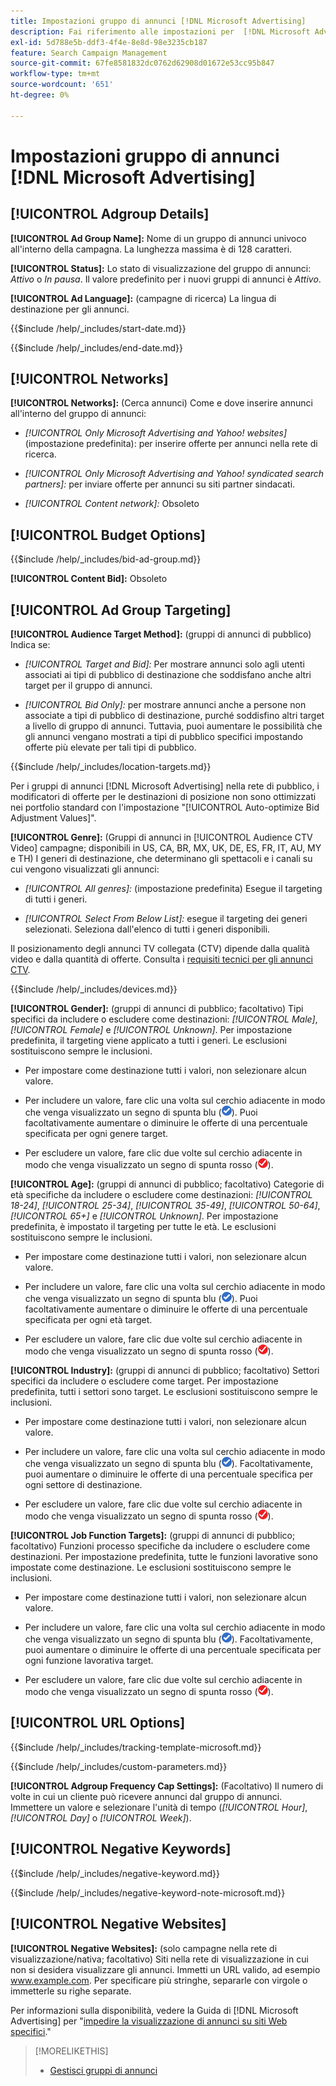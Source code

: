 ```yaml
---
title: Impostazioni gruppo di annunci [!DNL Microsoft Advertising]
description: Fai riferimento alle impostazioni per  [!DNL Microsoft Advertising]  gruppi di annunci.
exl-id: 5d788e5b-ddf3-4f4e-8e8d-98e3235cb187
feature: Search Campaign Management
source-git-commit: 67fe8581832dc0762d62908d01672e53cc95b847
workflow-type: tm+mt
source-wordcount: '651'
ht-degree: 0%

---
```


# Impostazioni gruppo di annunci [!DNL Microsoft Advertising]

## [!UICONTROL Adgroup Details]

**[!UICONTROL Ad Group Name]:** Nome di un gruppo di annunci univoco all&#39;interno della campagna. La lunghezza massima è di 128 caratteri.

**[!UICONTROL Status]:** Lo stato di visualizzazione del gruppo di annunci: *Attivo* o *In pausa*. Il valore predefinito per i nuovi gruppi di annunci è *Attivo*.

**[!UICONTROL Ad Language]:** (campagne di ricerca) La lingua di destinazione per gli annunci.

<!-- **[!UICONTROL Start Date]:** -->

{{$include /help/_includes/start-date.md}}

<!-- **[!UICONTROL End Date]:** -->

{{$include /help/_includes/end-date.md}}

## [!UICONTROL Networks]

**[!UICONTROL Networks]:** (Cerca annunci) Come e dove inserire annunci all&#39;interno del gruppo di annunci:

* *[!UICONTROL Only Microsoft Advertising and Yahoo! websites]* (impostazione predefinita): per inserire offerte per annunci nella rete di ricerca.

* *[!UICONTROL Only Microsoft Advertising and Yahoo! syndicated search partners]:* per inviare offerte per annunci su siti partner sindacati.

* *[!UICONTROL Content network]:* Obsoleto

## [!UICONTROL Budget Options]

<!-- **[!UICONTROL Bid]:** -->

{{$include /help/_includes/bid-ad-group.md}}

**[!UICONTROL Content Bid]:** Obsoleto

## [!UICONTROL Ad Group Targeting]

**[!UICONTROL Audience Target Method]:** (gruppi di annunci di pubblico) Indica se:

* *[!UICONTROL Target and Bid]:* Per mostrare annunci solo agli utenti associati ai tipi di pubblico di destinazione che soddisfano anche altri target per il gruppo di annunci.

* *[!UICONTROL Bid Only]:* per mostrare annunci anche a persone non associate a tipi di pubblico di destinazione, purché soddisfino altri target a livello di gruppo di annunci. Tuttavia, puoi aumentare le possibilità che gli annunci vengano mostrati a tipi di pubblico specifici impostando offerte più elevate per tali tipi di pubblico.

<!-- **[!UICONTROL Location Target]:** -->

{{$include /help/_includes/location-targets.md}}

Per i gruppi di annunci [!DNL Microsoft Advertising] nella rete di pubblico, i modificatori di offerte per le destinazioni di posizione non sono ottimizzati nei portfolio standard con l&#39;impostazione &quot;[!UICONTROL Auto-optimize Bid Adjustment Values]&quot;.

**[!UICONTROL Genre]:** (Gruppi di annunci in [!UICONTROL Audience CTV Video] campagne; disponibili in US, CA, BR, MX, UK, DE, ES, FR, IT, AU, MY e TH<!-- Should that go in the campaign sub-type description instead, or is this applicable for this feature only? -->) I generi di destinazione, che determinano gli spettacoli e i canali su cui vengono visualizzati gli annunci:

* *[!UICONTROL All genres]:* (impostazione predefinita) Esegue il targeting di tutti i generi.

* *[!UICONTROL Select From Below List]:* esegue il targeting dei generi selezionati. Seleziona dall&#39;elenco di tutti i generi disponibili.

Il posizionamento degli annunci TV collegata (CTV) dipende dalla qualità video e dalla quantità di offerte. Consulta i [requisiti tecnici per gli annunci CTV](https://help.ads.microsoft.com/#apex/ads/en/60102/0/#TechnicalRequirements).

<!-- **[!UICONTROL Devices]:** -->

{{$include /help/_includes/devices.md}}

**[!UICONTROL Gender]:** (gruppi di annunci di pubblico; facoltativo) Tipi specifici da includere o escludere come destinazioni: *[!UICONTROL Male]*, *[!UICONTROL Female]* e *[!UICONTROL Unknown]*. Per impostazione predefinita, il targeting viene applicato a tutti i generi. Le esclusioni sostituiscono sempre le inclusioni.

* Per impostare come destinazione tutti i valori, non selezionare alcun valore.

* Per includere un valore, fare clic una volta sul cerchio adiacente in modo che venga visualizzato un segno di spunta blu (![Includi](/help/search-social-commerce/assets/include.png "Includi")). Puoi facoltativamente aumentare o diminuire le offerte di una percentuale specificata per ogni genere target.

* Per escludere un valore, fare clic due volte sul cerchio adiacente in modo che venga visualizzato un segno di spunta rosso (![Escludi](/help/search-social-commerce/assets/exclude.png "Escludi")).

**[!UICONTROL Age]:** (gruppi di annunci di pubblico; facoltativo) Categorie di età specifiche da includere o escludere come destinazioni: *[!UICONTROL 18-24]*, *[!UICONTROL 25-34]*, *[!UICONTROL 35-49]*, *[!UICONTROL 50-64]*, *[!UICONTROL 65+]* e *[!UICONTROL Unknown]*. Per impostazione predefinita, è impostato il targeting per tutte le età. Le esclusioni sostituiscono sempre le inclusioni.

* Per impostare come destinazione tutti i valori, non selezionare alcun valore.

* Per includere un valore, fare clic una volta sul cerchio adiacente in modo che venga visualizzato un segno di spunta blu (![Includi](/help/search-social-commerce/assets/include.png "Includi")). Puoi facoltativamente aumentare o diminuire le offerte di una percentuale specificata per ogni età target.

* Per escludere un valore, fare clic due volte sul cerchio adiacente in modo che venga visualizzato un segno di spunta rosso (![Escludi](/help/search-social-commerce/assets/exclude.png "Escludi")).

**[!UICONTROL Industry]:** (gruppi di annunci di pubblico; facoltativo) Settori specifici da includere o escludere come target. Per impostazione predefinita, tutti i settori sono target. Le esclusioni sostituiscono sempre le inclusioni.

* Per impostare come destinazione tutti i valori, non selezionare alcun valore.

* Per includere un valore, fare clic una volta sul cerchio adiacente in modo che venga visualizzato un segno di spunta blu (![Includi](/help/search-social-commerce/assets/include.png "Includi")). Facoltativamente, puoi aumentare o diminuire le offerte di una percentuale specifica per ogni settore di destinazione.

* Per escludere un valore, fare clic due volte sul cerchio adiacente in modo che venga visualizzato un segno di spunta rosso (![Escludi](/help/search-social-commerce/assets/exclude.png "Escludi")).

**[!UICONTROL Job Function Targets]:** (gruppi di annunci di pubblico; facoltativo) Funzioni processo specifiche da includere o escludere come destinazioni. Per impostazione predefinita, tutte le funzioni lavorative sono impostate come destinazione. Le esclusioni sostituiscono sempre le inclusioni.

* Per impostare come destinazione tutti i valori, non selezionare alcun valore.

* Per includere un valore, fare clic una volta sul cerchio adiacente in modo che venga visualizzato un segno di spunta blu (![Includi](/help/search-social-commerce/assets/include.png "Includi")). Facoltativamente, puoi aumentare o diminuire le offerte di una percentuale specificata per ogni funzione lavorativa target.

* Per escludere un valore, fare clic due volte sul cerchio adiacente in modo che venga visualizzato un segno di spunta rosso (![Escludi](/help/search-social-commerce/assets/exclude.png "Escludi")).

## [!UICONTROL URL Options]

<!-- **[!UICONTROL Tracking Template]:** -->

{{$include /help/_includes/tracking-template-microsoft.md}}

<!-- **[!UICONTROL Custom Parameters]:** -->

{{$include /help/_includes/custom-parameters.md}}

**[!UICONTROL Adgroup Frequency Cap Settings]:** (Facoltativo) Il numero di volte in cui un cliente può ricevere annunci dal gruppo di annunci. Immettere un valore e selezionare l&#39;unità di tempo (*[!UICONTROL Hour]*, *[!UICONTROL Day]* o *[!UICONTROL Week]*).

## [!UICONTROL Negative Keywords]

<!-- **[!UICONTROL Negative Keywords]:** -->

{{$include /help/_includes/negative-keyword.md}}

<!-- Note for **[!UICONTROL Negative Keywords]:** -->

{{$include /help/_includes/negative-keyword-note-microsoft.md}}

## [!UICONTROL Negative Websites]

**[!UICONTROL Negative Websites]:** (solo campagne nella rete di visualizzazione/nativa; facoltativo) Siti nella rete di visualizzazione in cui non si desidera visualizzare gli annunci. Immetti un URL valido, ad esempio www.example.com. Per specificare più stringhe, separarle con virgole o immetterle su righe separate.

Per informazioni sulla disponibilità, vedere la Guida di [!DNL Microsoft Advertising] per &quot;[impedire la visualizzazione di annunci su siti Web specifici](https://help.ads.microsoft.com/#apex/bae/en/14061/0).&quot;

>[!MORELIKETHIS]
>
>* [Gestisci gruppi di annunci](/help/search-social-commerce/campaign-management/campaigns/ad-group-manage.md)
